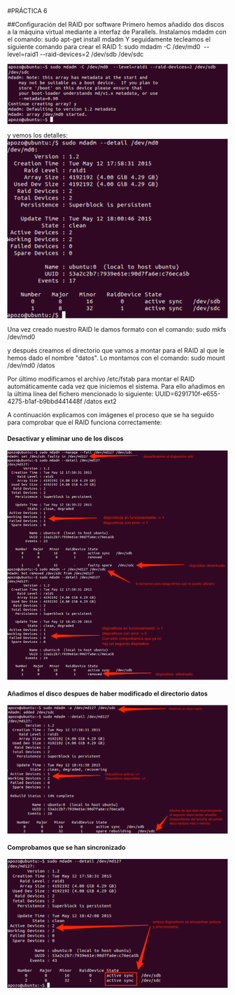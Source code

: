 #PRÁCTICA 6

##Configuración del RAID por software
Primero hemos añadido dos discos a la máquina virtual mediante a interfaz de Parallels.
Instalamos mdadm con el comando:
sudo apt-get install mdadm
Y seguidamente tecleamos el siguiente comando para crear el RAID 1:
sudo mdadm -C /dev/md0  --level=raid1 --raid-devices=2 /dev/sdb /dev/sdc

![imagen crear md0 (crear_raid1.png)](https://github.com/ignaciorecuerda/Practicas/blob/master/Practica%206/crear_raid1.png)

y vemos los detalles:
![imagen detalles md0 (raid_state.png)](https://github.com/ignaciorecuerda/Practicas/blob/master/Practica%206/raid_state.png)

Una vez creado nuestro RAID le damos formato con el comando:
sudo mkfs /dev/md0

y después creamos el directorio que vamos a montar para el RAID al que le hemos dado el nombre "datos". Lo montamos con el comando:
sudo mount /dev/md0 /datos

Por último modificamos el archivo /etc/fstab para montar el RAID automáticamente cada vez que iniciemos el sistema. Para ello añadimos en la última línea del fichero mencionado lo siguiente:
UUID=6291710f-e655-4275-b1af-b9bbd441448f /datos ext2

A continuación explicamos con imágenes el proceso que se ha seguido para comprobar que el RAID funciona correctamente:

#### Desactivar y eliminar uno de los discos
![imagen raid_test1.png](https://github.com/ignaciorecuerda/Practicas/blob/master/Practica%206/raid_test1.png)

#### Añadimos el disco despues de haber modificado el directorio datos
![imagen raid_test2.png](https://github.com/ignaciorecuerda/Practicas/blob/master/Practica%206/raid_test2.png)

#### Comprobamos que se han sincronizado
![imagen raid_test3.png](https://github.com/ignaciorecuerda/Practicas/blob/master/Practica%206/raid_test3.png)

